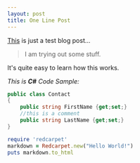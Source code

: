 ```yaml
---
layout: post
title: One Line Post
---
```




[This](http://contra.gr) is just a test blog post...

> I am trying out some stuff.

It's quite easy to learn how this works.

*This is **C#** Code Sample:*

```csharp
public class Contact
{
	public string FirstName {get;set;}
	//this is a comment
	public string LastName {get;set;}
}
```



```ruby
require 'redcarpet'
markdown = Redcarpet.new("Hello World!")
puts markdown.to_html
```




